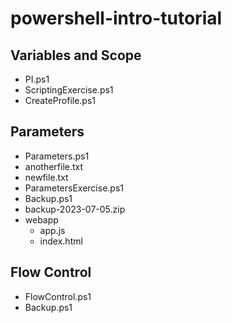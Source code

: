 # powershell-intro-tutorial

## Variables and Scope
*   PI.ps1
*   ScriptingExercise.ps1
*   CreateProfile.ps1

## Parameters
*   Parameters.ps1
*   anotherfile.txt
*   newfile.txt
*   ParametersExercise.ps1
*   Backup.ps1
*   backup-2023-07-05.zip
*   webapp
    *   app.js
    *   index.html

## Flow Control
*   FlowControl.ps1
*   Backup.ps1